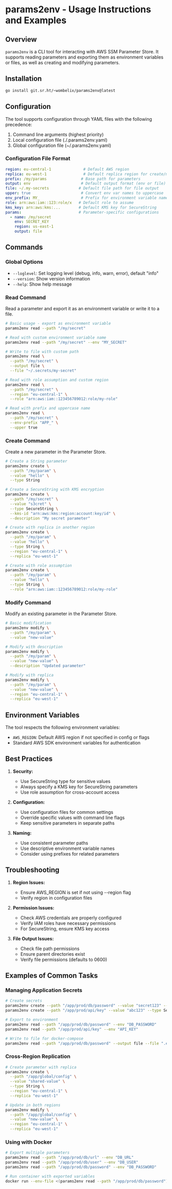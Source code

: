 <!--
SPDX-FileCopyrightText: 2025 Dominik Wombacher <dominik@wombacher.cc>

SPDX-License-Identifier: CC0-1.0
-->

# params2env - Usage Instructions and Examples

## Overview

`params2env` is a CLI tool for interacting with AWS SSM Parameter Store. It
supports reading parameters and exporting them as environment variables or files,
as well as creating and modifying parameters.

## Installation

```bash
go install git.sr.ht/~wombelix/params2env@latest
```

## Configuration

The tool supports configuration through YAML files with the following precedence:

1. Command line arguments (highest priority)
1. Local configuration file (./.params2env.yaml)
1. Global configuration file (~/.params2env.yaml)

### Configuration File Format

```yaml
region: eu-central-1              # Default AWS region
replica: eu-west-1                # Default replica region for create/modify
prefix: /my/params               # Base path for parameters
output: env                      # Default output format (env or file)
file: ~/.my-secrets             # Default file path for file output
upper: true                      # Convert env var names to uppercase
env_prefix: MY_                  # Prefix for environment variable names
role: arn:aws:iam::123:role/x   # Default role to assume
kms_key: arn:aws:kms:...        # Default KMS key for SecureString
params:                         # Parameter-specific configurations
  - name: /my/secret
    env: SECRET_KEY
    region: us-east-1
    output: file
```

## Commands

### Global Options

* `--loglevel`: Set logging level (debug, info, warn, error), default "info"
* `--version`: Show version information
* `--help`: Show help message

### Read Command

Read a parameter and export it as an environment variable or write it to a file.

```bash
# Basic usage - export as environment variable
params2env read --path "/my/secret"

# Read with custom environment variable name
params2env read --path "/my/secret" --env "MY_SECRET"

# Write to file with custom path
params2env read \
  --path "/my/secret" \
  --output file \
  --file "~/.secrets/my-secret"

# Read with role assumption and custom region
params2env read \
  --path "/my/secret" \
  --region "eu-central-1" \
  --role "arn:aws:iam::123456789012:role/my-role"

# Read with prefix and uppercase name
params2env read \
  --path "/my/secret" \
  --env-prefix "APP_" \
  --upper true
```

### Create Command

Create a new parameter in the Parameter Store.

```bash
# Create a String parameter
params2env create \
  --path "/my/param" \
  --value "hello" \
  --type String

# Create a SecureString with KMS encryption
params2env create \
  --path "/my/secret" \
  --value "s3cret" \
  --type SecureString \
  --kms-id "arn:aws:kms:region:account:key/id" \
  --description "My secret parameter"

# Create with replica in another region
params2env create \
  --path "/my/param" \
  --value "hello" \
  --type String \
  --region "eu-central-1" \
  --replica "eu-west-1"

# Create with role assumption
params2env create \
  --path "/my/param" \
  --value "hello" \
  --type String \
  --role "arn:aws:iam::123456789012:role/my-role"
```

### Modify Command

Modify an existing parameter in the Parameter Store.

```bash
# Basic modification
params2env modify \
  --path "/my/param" \
  --value "new-value"

# Modify with description
params2env modify \
  --path "/my/param" \
  --value "new-value" \
  --description "Updated parameter"

# Modify with replica
params2env modify \
  --path "/my/param" \
  --value "new-value" \
  --region "eu-central-1" \
  --replica "eu-west-1"
```

## Environment Variables

The tool respects the following environment variables:

* `AWS_REGION`: Default AWS region if not specified in config or flags
* Standard AWS SDK environment variables for authentication

## Best Practices

1. **Security:**
   * Use SecureString type for sensitive values
   * Always specify a KMS key for SecureString parameters
   * Use role assumption for cross-account access

1. **Configuration:**
   * Use configuration files for common settings
   * Override specific values with command line flags
   * Keep sensitive parameters in separate paths

1. **Naming:**
   * Use consistent parameter paths
   * Use descriptive environment variable names
   * Consider using prefixes for related parameters

## Troubleshooting

1. **Region Issues:**
   * Ensure AWS_REGION is set if not using --region flag
   * Verify region in configuration files

1. **Permission Issues:**
   * Check AWS credentials are properly configured
   * Verify IAM roles have necessary permissions
   * For SecureString, ensure KMS key access

1. **File Output Issues:**
   * Check file path permissions
   * Ensure parent directories exist
   * Verify file permissions (defaults to 0600)

## Examples of Common Tasks

### Managing Application Secrets

```bash
# Create secrets
params2env create --path "/app/prod/db/password" --value "secret123" --type SecureString
params2env create --path "/app/prod/api/key" --value "abc123" --type SecureString

# Export to environment
params2env read --path "/app/prod/db/password" --env "DB_PASSWORD"
params2env read --path "/app/prod/api/key" --env "API_KEY"

# Write to file for docker-compose
params2env read --path "/app/prod/db/password" --output file --file ".env"
```

### Cross-Region Replication

```bash
# Create parameter with replica
params2env create \
  --path "/app/global/config" \
  --value "shared-value" \
  --type String \
  --region "eu-central-1" \
  --replica "eu-west-1"

# Update in both regions
params2env modify \
  --path "/app/global/config" \
  --value "new-value" \
  --region "eu-central-1" \
  --replica "eu-west-1"
```

### Using with Docker

```bash
# Export multiple parameters
params2env read --path "/app/prod/db/url" --env "DB_URL"
params2env read --path "/app/prod/db/user" --env "DB_USER"
params2env read --path "/app/prod/db/password" --env "DB_PASSWORD"

# Run container with exported variables
docker run --env-file <(params2env read --path "/app/prod/db/password") myapp
```
